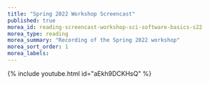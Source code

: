 ```yaml
---
title: "Spring 2022 Workshop Screencast"
published: true
morea_id: reading-screencast-workshop-sci-software-basics-s22
morea_type: reading
morea_summary: "Recording of the Spring 2022 workshop"
morea_sort_order: 1
morea_labels:
---
```


{% include youtube.html id="aEkh9DCKHsQ" %}
